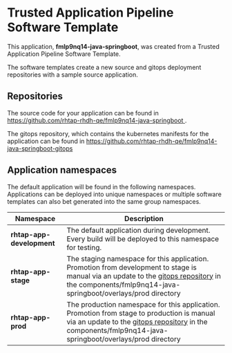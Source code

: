 # Trusted Application Pipeline Software Template

This application, **fmlp9nq14-java-springboot**, was created from a Trusted Application Pipeline Software Template.

The software templates create a new source and gitops deployment repositories with a sample source application. 

## Repositories

The source code for your application can be found in [https://github.com/rhtap-rhdh-qe/fmlp9nq14-java-springboot ](https://github.com/rhtap-rhdh-qe/fmlp9nq14-java-springboot ).
 
The gitops repository, which contains the kubernetes manifests for the application can be found in 
[https://github.com/rhtap-rhdh-qe/fmlp9nq14-java-springboot-gitops ](https://github.com/rhtap-rhdh-qe/fmlp9nq14-java-springboot-gitops ) 

## Application namespaces 

The default application will be found in the following namespaces. Applications can be deployed into unique namespaces or multiple software templates can also bet generated into the same group namespaces.  

|  Namespace   |  Description   |  
| -------- | -------- |   
| **rhtap-app-development** | The default application during development. Every build will be deployed to this namespace for testing. | 
| **rhtap-app-stage** | The staging namespace for this application. Promotion from development to stage is manual via an update to the [gitops repository](https://github.com/rhtap-rhdh-qe/fmlp9nq14-java-springboot-gitops ) in the components/fmlp9nq14-java-springboot/overlays/prod directory |  
| **rhtap-app-prod** | The production namespace for this application. Promotion from stage to production is manual via an update to the [gitops repository](https://github.com/rhtap-rhdh-qe/fmlp9nq14-java-springboot-gitops ) in the components/fmlp9nq14-java-springboot/overlays/prod directory | 